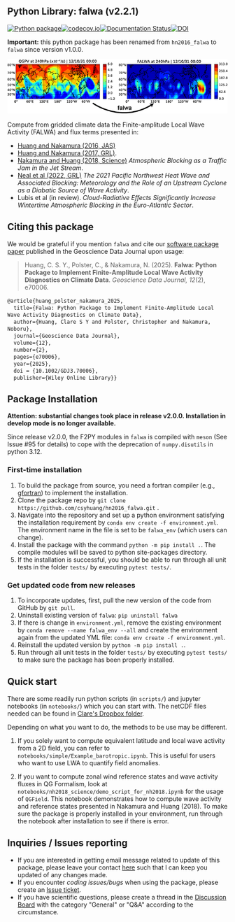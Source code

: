 ## Python Library: falwa (v2.2.1)

[![Python package](https://github.com/csyhuang/hn2016_falwa/actions/workflows/python-build-test.yml/badge.svg)](https://github.com/csyhuang/hn2016_falwa/actions/workflows/python-build-test.yml)[![codecov.io](https://codecov.io/gh/csyhuang/hn2016_falwa/branch/master/graph/badge.svg)](https://codecov.io/gh/csyhuang/hn2016_falwa)[![Documentation Status](https://readthedocs.org/projects/hn2016-falwa/badge/?version=latest)](http://hn2016-falwa.readthedocs.io/en/latest/?badge=latest)[![DOI](https://zenodo.org/badge/63908662.svg)](https://zenodo.org/badge/latestdoi/63908662)

**Important:** this python package has been renamed from `hn2016_falwa` to `falwa` since version v1.0.0.

![hn2016_falwa_diagram](https://github.com/csyhuang/csyhuang.github.io/blob/master/assets/img/falwa_diagram.png)

Compute from gridded climate data the Finite-amplitude Local Wave Activity (FALWA) and flux terms presented in:

- [Huang and Nakamura (2016, JAS)](http://dx.doi.org/10.1175/JAS-D-15-0194.1)
- [Huang and Nakamura (2017, GRL)](http://onlinelibrary.wiley.com/doi/10.1002/2017GL073760/full).
- [Nakamura and Huang (2018, Science)](https://doi.org/10.1126/science.aat0721) *Atmospheric Blocking as a Traffic Jam in the Jet Stream*.
- [Neal et al (2022, GRL)](https://agupubs.onlinelibrary.wiley.com/doi/10.1029/2021GL097699) *The 2021 Pacific Northwest Heat Wave and Associated Blocking: Meteorology and the Role of an Upstream Cyclone as a Diabatic Source of Wave Activity*.
- Lubis et al (in review). *Cloud-Radiative Effects Significantly Increase Wintertime Atmospheric Blocking in the Euro-Atlantic Sector*.

## Citing this package

We would be grateful if you mention `falwa` and cite our [software package paper](https://rmets.onlinelibrary.wiley.com/doi/full/10.1002/gdj3.70006) published in the Geoscience Data Journal upon usage:

> Huang, C. S. Y., Polster, C., & Nakamura, N. (2025). **Falwa: Python Package to Implement Finite‐Amplitude Local Wave Activity Diagnostics on Climate Data**. *Geoscience Data Journal, 12*(2), e70006.

```
@article{huang_polster_nakamura_2025,
  title={Falwa: Python Package to Implement Finite-Amplitude Local Wave Activity Diagnostics on Climate Data},
  author={Huang, Clare S Y and Polster, Christopher and Nakamura, Noboru},
  journal={Geoscience Data Journal},
  volume={12},
  number={2},
  pages={e70006},
  year={2025},
  doi = {10.1002/GDJ3.70006},
  publisher={Wiley Online Library}}
```

## Package Installation

**Attention: substantial changes took place in release v2.0.0. Installation in develop mode is no longer available.**

Since release v2.0.0, the F2PY modules in `falwa` is compiled with `meson` (See Issue #95 for details) to cope with the deprecation of `numpy.disutils` in python 3.12. 

### First-time installation

1. To build the package from source, you need a fortran compiler (e.g., [gfortran](http://hpc.sourceforge.net/)) to implement the installation.
2. Clone the package repo by `git clone https://github.com/csyhuang/hn2016_falwa.git` .
3. Navigate into the repository and set up a python environment satisfying the installation requirement by `conda env create -f environment.yml`. The environment name in the file is set to be `falwa_env` (which users can change).
4. Install the package with the command `python -m pip install .`. The compile modules will be saved to python site-packages directory.
5. If the installation is successful, you should be able to run through all unit tests in the folder `tests/` by executing `pytest tests/`.

### Get updated code from new releases

1. To incorporate updates, first, pull the new version of the code from GitHub by `git pull`.
2. Uninstall existing version of `falwa`: `pip uninstall falwa`
3. If there is change in `environment.yml`, remove the existing environment by `conda remove --name falwa_env --all` and create the environment again from the updated YML file: `conda env create -f environment.yml`.
4. Reinstall the updated version by `python -m pip install .`.
5. Run through all unit tests in the folder `tests/` by executing `pytest tests/` to make sure the package has been properly installed.

## Quick start

There are some readily run python scripts (in `scripts/`) and jupyter notebooks (in `notebooks/`) which you can start with. 
The netCDF files needed can be found in [Clare's Dropbox folder](https://www.dropbox.com/scl/fo/b84pwlr7zzsndq8mpthd8/h?dl=0&rlkey=f8c1gm2xaxvx3c7cf06vop6or).

Depending on what you want to do, the methods to be use may be different.

1. If you solely want to compute equivalent latitude and local wave activity from a 2D field, you can refer to `notebooks/simple/Example_barotropic.ipynb`. This is useful for users who want to use LWA to quantify field anomalies.

2. If you want to compute zonal wind reference states and wave activity fluxes in QG Formalism, look at `notebooks/nh2018_science/demo_script_for_nh2018.ipynb` for the usage of `QGField`. This notebook demonstrates how to compute wave activity and reference states presented in Nakamura and Huang (2018). To make sure the package is properly installed in your environment, run through the notebook after installation to see if there is error.

## Inquiries / Issues reporting

- If you are interested in getting email message related to update of this package, please leave your contact [here](https://goo.gl/forms/5L8fv0mUordugq6v2) such that I can keep you updated of any changes made.
- If you encounter *coding issues/bugs* when using the package, please create an [Issue ticket](https://github.com/csyhuang/hn2016_falwa/issues).
- If you have scientific questions, please create a thread in the [Discussion Board](https://github.com/csyhuang/hn2016_falwa/discussions) with the category "General" or "Q&A" according to the circumstance.
